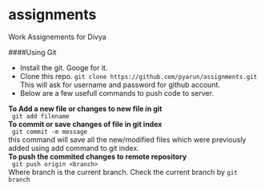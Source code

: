assignments
===========

Work Assignements for Divya

####Using Git  
+ Install the git. Googe for it.
+ Clone this repo. `git clone https://github.com/pyarun/assignments.git`  
  This will ask for username and password for github account.
+ Below are a few usefull commands to push code to server.

**To Add a new file or changes to new file in git**  
` git add filename`   
**To commit or save changes of file in git index**  
` git commit -m message`  
  this command will save all the new/modified files which were previously added using add command to git index.  
**To push the commited changes to remote repository**  
` git push origin <branch>`  
  Where branch is the current branch. Check the current branch by `git branch`    


